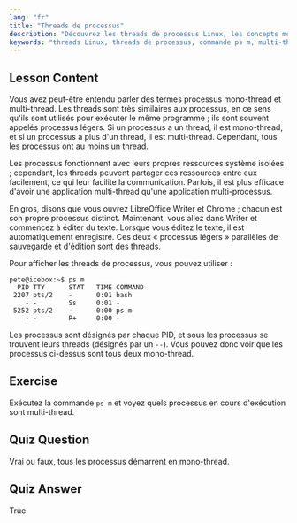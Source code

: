 ```yaml
---
lang: "fr"
title: "Threads de processus"
description: "Découvrez les threads de processus Linux, les concepts mono-thread et multi-thread, et comment les visualiser à l'aide de 'ps m'. Comprenez efficacement les processus légers !"
keywords: "threads Linux, threads de processus, commande ps m, multi-thread, mono-thread, processus Linux, Linux débutant, tutoriel Linux"
---
```


## Lesson Content

Vous avez peut-être entendu parler des termes processus mono-thread et multi-thread. Les threads sont très similaires aux processus, en ce sens qu'ils sont utilisés pour exécuter le même programme ; ils sont souvent appelés processus légers. Si un processus a un thread, il est mono-thread, et si un processus a plus d'un thread, il est multi-thread. Cependant, tous les processus ont au moins un thread.

Les processus fonctionnent avec leurs propres ressources système isolées ; cependant, les threads peuvent partager ces ressources entre eux facilement, ce qui leur facilite la communication. Parfois, il est plus efficace d'avoir une application multi-thread qu'une application multi-processus.

En gros, disons que vous ouvrez LibreOffice Writer et Chrome ; chacun est son propre processus distinct. Maintenant, vous allez dans Writer et commencez à éditer du texte. Lorsque vous éditez le texte, il est automatiquement enregistré. Ces deux « processus légers » parallèles de sauvegarde et d'édition sont des threads.

Pour afficher les threads de processus, vous pouvez utiliser :

```plaintext
pete@icebox:~$ ps m
  PID TTY      STAT   TIME COMMAND
 2207 pts/2    -      0:01 bash
    - -        Ss     0:01 -
 5252 pts/2    -      0:00 ps m
    - -        R+     0:00 -
```

Les processus sont désignés par chaque PID, et sous les processus se trouvent leurs threads (désignés par un `--`). Vous pouvez donc voir que les processus ci-dessus sont tous deux mono-thread.

## Exercise

Exécutez la commande `ps m` et voyez quels processus en cours d'exécution sont multi-thread.

## Quiz Question

Vrai ou faux, tous les processus démarrent en mono-thread.

## Quiz Answer

True
